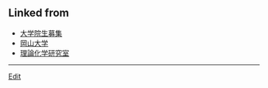 ---
---
## Linked from

* [大学院生募集](大学院生募集.md)
* [岡山大学](岡山大学.md)
* [理論化学研究室](理論化学研究室.md)


----
[Edit](https://github.com/vitroid/vitroid.github.io/edit/master/MD/理論化学研究室.md)
